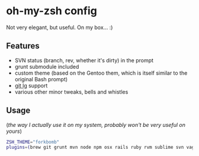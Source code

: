 # oh-my-zsh config
Not very elegant, but useful. On my box... :)

## Features
* SVN status (branch, rev, whether it's dirty) in the prompt
* grunt submodule included
* custom theme (based on the Gentoo them, which is itself similar to the original Bash prompt)
* [git lg](https://coderwall.com/p/euwpig) support
* various other minor tweaks, bells and whistles

## Usage
(_the way I actually use it on my system, probably won't be very useful on yours_)
```bash
ZSH_THEME="forkbomb"
plugins=(brew git grunt mvn node npm osx rails ruby rvm sublime svn vagrant)
```

